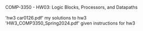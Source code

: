COMP-3350 - HW03: Logic Blocks, Processors, and Datapaths<br>
<br>
'hw3 car0126.pdf' my solutions to hw3<br>
'HW3_COMP3350_Spring2024.pdf' given instructions for hw3<br>
